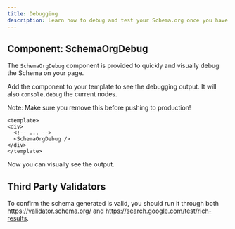 ```yaml
---
title: Debugging
description: Learn how to debug and test your Schema.org once you have it setup. 
---
```


## Component: SchemaOrgDebug

The `SchemaOrgDebug` component is provided to quickly and visually debug the Schema on your page.

Add the component to your template to see the debugging output. It will also `console.debug` the current nodes.

Note: Make sure you remove this before pushing to production!

```vue
<template>
<div>
  <!-- ... -->
  <SchemaOrgDebug />
</div>
</template>
```

Now you can visually see the output.

## Third Party Validators

To confirm the schema generated is valid, you should run it through both https://validator.schema.org/ and https://search.google.com/test/rich-results. 


